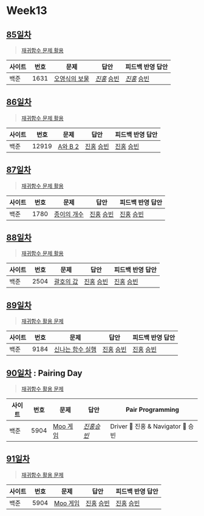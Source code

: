 # Week13

## [85일차](Day85)

> [재귀함수 문제 활용](https://www.acmicpc.net/group/workbook/view/9797/31826)

| 사이트 | 번호 | 문제                 | 답안                | 피드백 반영 답안    |
| ------ | ---- | -------------------- | ------------------- | ------------------- |
| 백준   | 1631    | [오영식의 보물](https://www.acmicpc.net/problem/1631) | *[진홍](Day85/bj1631_kjh.java)* [승빈](Day85/bj1631_wsb.java) | *[진홍](Day85/bj1631_kjh_fb.java)* [승빈](Day85/bj1631_wsb.java) |

## [86일차](Day86)

> [재귀함수 문제 활용](https://www.acmicpc.net/group/workbook/view/9797/31891)

| 사이트 | 번호 | 문제                 | 답안                | 피드백 반영 답안    |
| ------ | ---- | -------------------- | ------------------- | ------------------- |
| 백준   | 12919 | [A와 B 2](https://www.acmicpc.net/problem/12919) | [진홍](Day86/bj12919_kjh.java) [승빈](Day86/bj12919_wsb.java) | [진홍](Day86/bj12919_kjh_fb.java) [승빈](Day86/bj12919_wsb.java) |

## [87일차](Day87)

> [재귀함수 문제 활용](https://www.acmicpc.net/group/workbook/view/9797/31895)

| 사이트 | 번호 | 문제                 | 답안                | 피드백 반영 답안    |
| ------ | ---- | -------------------- | ------------------- | ------------------- |
| 백준   | 1780    | [종이의 개수](https://www.acmicpc.net/problem/1780) | [진홍](Day87/bj1780_kjh.java) [승빈](Day87/bj1780_wsb.java) | [진홍](Day87/bj1780_kjh_fb.java) [승빈](Day87/bj1780_wsb_fb.java) |

## [88일차](Day88)

> [재귀함수 문제 활용](https://www.acmicpc.net/group/workbook/view/9797/31984)

| 사이트 | 번호 | 문제                 | 답안                | 피드백 반영 답안    |
| ------ | ---- | -------------------- | ------------------- | ------------------- |
| 백준   | 2504 | [괄호의 값](https://www.acmicpc.net/problem/2504) | [진홍](Day88/bj2504_kjh.java) [승빈](Day88/bj2504_wsb.java) | [진홍](Day88/bj2504_kjh.java) [승빈](Day88/bj2504_wsb_fb.java) |

## [89일차](Day89)

> [재귀함수 활용 문제](https://www.acmicpc.net/group/workbook/view/9797/32059)

| 사이트 | 번호 | 문제                 | 답안                | 피드백 반영 답안    |
| ------ | ---- | -------------------- | ------------------- | ------------------- |
| 백준   | 9184    | [신나는 함수 실행](https://www.acmicpc.net/problem/9184) | [진홍](Day89/bj9184_kjh.java) [승빈](Day89/bj9184_wsb.java) | [진홍](Day89/bj9184_kjh.java) [승빈](Day89/bj9184_wsb.java) |

## [90일차](Day90) : Pairing Day

> [재귀함수 활용 문제](https://www.acmicpc.net/group/workbook/view/9797/32147)

| 사이트 | 번호 | 문제                 | 답안                | Pair Programming    |
| ------ | ---- | -------------------- | ------------------- | ------------------- |
| 백준   | 5904 | [Moo 게임](https://www.acmicpc.net/problem/5904) | *[진홍승빈](Day90/bj5904_kjhwsb.java)* | Driver 🚗 진홍 & Navigator 🧭 승빈 |

## [91일차](Day91)

> [재귀함수 활용 문제](https://www.acmicpc.net/group/workbook/view/9797/32174)

| 사이트 | 번호 | 문제                 | 답안                | 피드백 반영 답안    |
| ------ | ---- | -------------------- | ------------------- | ------------------- |
| 백준   | 5904    | [Moo 게임](https://www.acmicpc.net/problem/5904) | [진홍](Day91/bj5904_kjh.java) [승빈](Day91/bj5904_wsb.java) | [진홍](Day91/bj5904_kjh_fb.java) [승빈](Day91/bj5904_wsb_fb.java) |

